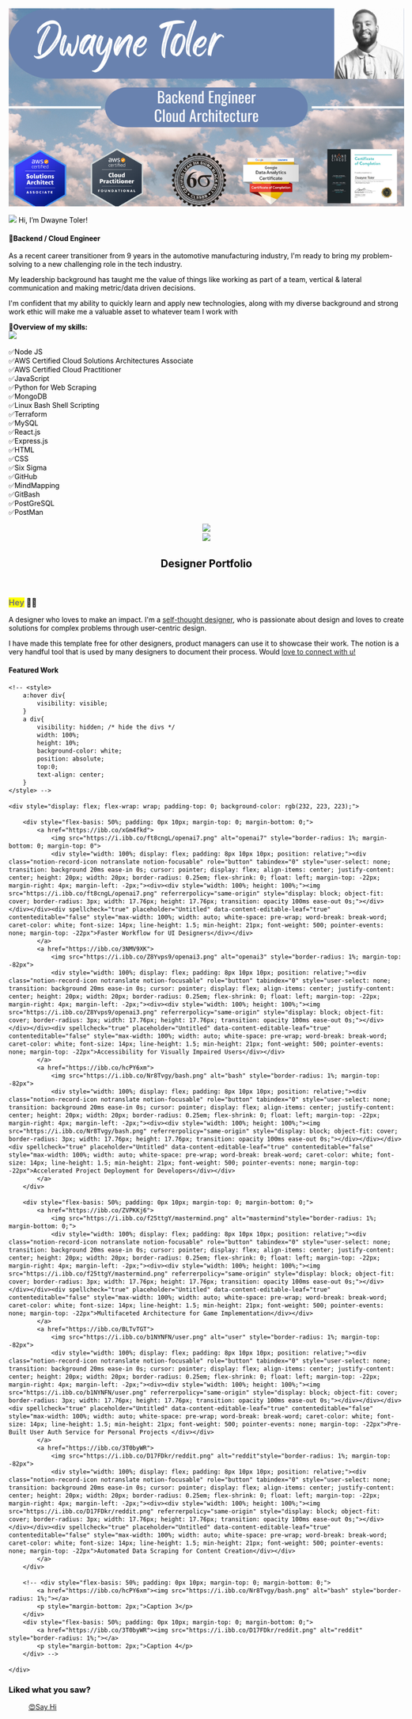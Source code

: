 






![](https://github.com/djtoler/djtoler/blob/main/DJ-Header-1.png)


<img src="https://raw.githubusercontent.com/braydonwang/braydonwang/main/wave.gif" height="30px"> Hi, I’m Dwayne Toler!
#### 🥇Backend / Cloud Engineer


As a recent career transitioner from 9 years in the automotive manufacturing industry, I'm ready to bring my problem-solving to a new challenging role in the tech industry. 

My leadership background has taught me the value of things like working as part of a team, vertical & lateral communication and making metric/data driven decisions.

I'm confident that my ability to quickly learn and apply new technologies, along with my diverse background and strong work ethic will make me a valuable asset to whatever team I work with  

🎡**Overview of my skills:**<br>
![](https://img.shields.io/badge/#47A248-JavaScript-informational?style=flat&logo=<LOGO_NAME>&logoColor=white&color=2bbc8a)<br>

✅Node JS<br>
✅AWS Certified Cloud Solutions Architectures Associate <br>
✅AWS Certified Cloud Practitioner <br>
✅JavaScript<br>
✅Python for Web Scraping<br>
✅MongoDB<br>
✅Linux Bash Shell Scripting<br>
✅Terraform<br>
✅MySQL<br>
✅React.js<br>
✅Express.js<br>
✅HTML<br>
✅CSS<br>
✅Six Sigma<br>
✅GitHub<br>
✅MindMapping<br>
✅GitBash<br>
✅PostGreSQL<br>
✅PostMan<br>


<html><head><meta http-equiv="Content-Type" content="text/html; charset=utf-8"/><title>Designer Portfolio</title><style>
/* cspell:disable-file */
/* webkit printing magic: print all background colors */
html {
	-webkit-print-color-adjust: exact;
}
* {
	box-sizing: border-box;
	-webkit-print-color-adjust: exact;
}

html,
body {
	margin: 0;
	padding: 0;
}
@media only screen {
	body {
		margin: 2em auto;
		max-width: 900px;
		color: black;
	}
}

body {
	line-height: 1.5;
	white-space: pre-wrap;
}

a,
a.visited {
	color: inherit;
	text-decoration: underline;
}

.pdf-relative-link-path {
	font-size: 80%;
	color: #444;
}

h1,
h2,
h3 {
	letter-spacing: -0.01em;
	line-height: 1.2;
	font-weight: 600;
	margin-bottom: 0;
}

.page-title {
	font-size: 2.5rem;
	font-weight: 700;
	margin-top: 0;
	margin-bottom: 0.75em;
}

h1 {
	font-size: 1.875rem;
	margin-top: 1.875rem;
}

h2 {
	font-size: 1.5rem;
	margin-top: 1.5rem;
}

h3 {
	font-size: 1.25rem;
	margin-top: 1.25rem;
}

.source {
	border: 1px solid #ddd;
	border-radius: 3px;
	padding: 1.5em;
	word-break: break-all;
}

.callout {
	border-radius: 3px;
	padding: 1rem;
}

figure {
	margin: 1.25em 0;
	page-break-inside: avoid;
}

figcaption {
	opacity: 0.5;
	font-size: 85%;
	margin-top: 0.5em;
}

mark {
	background-color: transparent;
}

.indented {
	padding-left: 1.5em;
}

hr {
	background: transparent;
	display: block;
	width: 100%;
	height: 1px;
	visibility: visible;
	border: none;
	border-bottom: 1px solid rgba(55, 53, 47, 0.09);
}

img {
	max-width: 100%;
}

@media only print {
	img {
		max-height: 100vh;
		object-fit: contain;
	}
}

@page {
	margin: 1in;
}

.collection-content {
	font-size: 0.875rem;
}

.column-list {
	display: flex;
	justify-content: space-between;
}

.column {
	padding: 0 1em;
}

.column:first-child {
	padding-left: 0;
}

.column:last-child {
	padding-right: 0;
}

.table_of_contents-item {
	display: block;
	font-size: 0.875rem;
	line-height: 1.3;
	padding: 0.125rem;
}

.table_of_contents-indent-1 {
	margin-left: 1.5rem;
}

.table_of_contents-indent-2 {
	margin-left: 3rem;
}

.table_of_contents-indent-3 {
	margin-left: 4.5rem;
}

.table_of_contents-link {
	text-decoration: none;
	opacity: 0.7;
	border-bottom: 1px solid rgba(55, 53, 47, 0.18);
}

table,
th,
td {
	border: 1px solid rgba(55, 53, 47, 0.09);
	border-collapse: collapse;
}

table {
	border-left: none;
	border-right: none;
}

th,
td {
	font-weight: normal;
	padding: 0.25em 0.5em;
	line-height: 1.5;
	min-height: 1.5em;
	text-align: left;
}

th {
	color: rgba(55, 53, 47, 0.6);
}

ol,
ul {
	margin: 0;
	margin-block-start: 0.6em;
	margin-block-end: 0.6em;
}

li > ol:first-child,
li > ul:first-child {
	margin-block-start: 0.6em;
}

ul > li {
	list-style: disc;
}

ul.to-do-list {
	text-indent: -1.7em;
}

ul.to-do-list > li {
	list-style: none;
}

.to-do-children-checked {
	text-decoration: line-through;
	opacity: 0.375;
}

ul.toggle > li {
	list-style: none;
}

ul {
	padding-inline-start: 1.7em;
}

ul > li {
	padding-left: 0.1em;
}

ol {
	padding-inline-start: 1.6em;
}

ol > li {
	padding-left: 0.2em;
}

.mono ol {
	padding-inline-start: 2em;
}

.mono ol > li {
	text-indent: -0.4em;
}

.toggle {
	padding-inline-start: 0em;
	list-style-type: none;
}

/* Indent toggle children */
.toggle > li > details {
	padding-left: 1.7em;
}

.toggle > li > details > summary {
	margin-left: -1.1em;
}

.selected-value {
	display: inline-block;
	padding: 0 0.5em;
	background: rgba(206, 205, 202, 0.5);
	border-radius: 3px;
	margin-right: 0.5em;
	margin-top: 0.3em;
	margin-bottom: 0.3em;
	white-space: nowrap;
}

.collection-title {
	display: inline-block;
	margin-right: 1em;
}

.simple-table {
	margin-top: 1em;
	font-size: 0.875rem;
	empty-cells: show;
}
.simple-table td {
	height: 29px;
	min-width: 120px;
}

.simple-table th {
	height: 29px;
	min-width: 120px;
}

.simple-table-header-color {
	background: rgb(247, 246, 243);
	color: black;
}
.simple-table-header {
	font-weight: 500;
}

time {
	opacity: 0.5;
}

.icon {
	display: inline-block;
	max-width: 1.2em;
	max-height: 1.2em;
	text-decoration: none;
	vertical-align: text-bottom;
	margin-right: 0.5em;
}

img.icon {
	border-radius: 3px;
}

.user-icon {
	width: 1.5em;
	height: 1.5em;
	border-radius: 100%;
	margin-right: 0.5rem;
}

.user-icon-inner {
	font-size: 0.8em;
}

.text-icon {
	border: 1px solid #000;
	text-align: center;
}

.page-cover-image {
	display: block;
	object-fit: cover;
	width: 100%;
	max-height: 30vh;
}

.page-header-icon {
	font-size: 3rem;
	margin-bottom: 1rem;
}

.page-header-icon-with-cover {
	margin-top: -0.72em;
	margin-left: 0.07em;
}

.page-header-icon img {
	border-radius: 3px;
}

.link-to-page {
	margin: 1em 0;
	padding: 0;
	border: none;
	font-weight: 500;
}

p > .user {
	opacity: 0.5;
}

td > .user,
td > time {
	white-space: nowrap;
}

input[type="checkbox"] {
	transform: scale(1.5);
	margin-right: 0.6em;
	vertical-align: middle;
}

p {
	margin-top: 0.5em;
	margin-bottom: 0.5em;
}

.image {
	border: none;
	margin: 1.5em 0;
	padding: 0;
	border-radius: 0;
	text-align: center;
}

.code,
code {
	background: rgba(135, 131, 120, 0.15);
	border-radius: 3px;
	padding: 0.2em 0.4em;
	border-radius: 3px;
	font-size: 85%;
	tab-size: 2;
}

code {
	color: #eb5757;
}

.code {
	padding: 1.5em 1em;
}

.code-wrap {
	white-space: pre-wrap;
	word-break: break-all;
}

.code > code {
	background: none;
	padding: 0;
	font-size: 100%;
	color: inherit;
}

blockquote {
	font-size: 1.25em;
	margin: 1em 0;
	padding-left: 1em;
	border-left: 3px solid white;
}

.bookmark {
	text-decoration: none;
	max-height: 8em;
	padding: 0;
	display: flex;
	width: 100%;
	align-items: stretch;
}

.bookmark-title {
	font-size: 0.85em;
	overflow: hidden;
	text-overflow: ellipsis;
	height: 1.75em;
	white-space: nowrap;
}

.bookmark-text {
	display: flex;
	flex-direction: column;
}

.bookmark-info {
	flex: 4 1 180px;
	padding: 12px 14px 14px;
	display: flex;
	flex-direction: column;
	justify-content: space-between;
}

.bookmark-image {
	width: 33%;
	flex: 1 1 180px;
	display: block;
	position: relative;
	object-fit: cover;
	border-radius: 1px;
}

.bookmark-description {
	color: rgba(55, 53, 47, 0.6);
	font-size: 0.75em;
	overflow: hidden;
	max-height: 4.5em;
	word-break: break-word;
}

.bookmark-href {
	font-size: 0.75em;
	margin-top: 0.25em;
}

.sans { font-family: ui-sans-serif, -apple-system, BlinkMacSystemFont, "Segoe UI", Helvetica, "Apple Color Emoji", Arial, sans-serif, "Segoe UI Emoji", "Segoe UI Symbol"; }
.code { font-family: "SFMono-Regular", Menlo, Consolas, "PT Mono", "Liberation Mono", Courier, monospace; }
.serif { font-family: Lyon-Text, Georgia, ui-serif, serif; }
.mono { font-family: iawriter-mono, Nitti, Menlo, Courier, monospace; }
.pdf .sans { font-family: Inter, ui-sans-serif, -apple-system, BlinkMacSystemFont, "Segoe UI", Helvetica, "Apple Color Emoji", Arial, sans-serif, "Segoe UI Emoji", "Segoe UI Symbol", 'Twemoji', 'Noto Color Emoji', 'Noto Sans CJK JP'; }
.pdf:lang(zh-CN) .sans { font-family: Inter, ui-sans-serif, -apple-system, BlinkMacSystemFont, "Segoe UI", Helvetica, "Apple Color Emoji", Arial, sans-serif, "Segoe UI Emoji", "Segoe UI Symbol", 'Twemoji', 'Noto Color Emoji', 'Noto Sans CJK SC'; }
.pdf:lang(zh-TW) .sans { font-family: Inter, ui-sans-serif, -apple-system, BlinkMacSystemFont, "Segoe UI", Helvetica, "Apple Color Emoji", Arial, sans-serif, "Segoe UI Emoji", "Segoe UI Symbol", 'Twemoji', 'Noto Color Emoji', 'Noto Sans CJK TC'; }
.pdf:lang(ko-KR) .sans { font-family: Inter, ui-sans-serif, -apple-system, BlinkMacSystemFont, "Segoe UI", Helvetica, "Apple Color Emoji", Arial, sans-serif, "Segoe UI Emoji", "Segoe UI Symbol", 'Twemoji', 'Noto Color Emoji', 'Noto Sans CJK KR'; }
.pdf .code { font-family: Source Code Pro, "SFMono-Regular", Menlo, Consolas, "PT Mono", "Liberation Mono", Courier, monospace, 'Twemoji', 'Noto Color Emoji', 'Noto Sans Mono CJK JP'; }
.pdf:lang(zh-CN) .code { font-family: Source Code Pro, "SFMono-Regular", Menlo, Consolas, "PT Mono", "Liberation Mono", Courier, monospace, 'Twemoji', 'Noto Color Emoji', 'Noto Sans Mono CJK SC'; }
.pdf:lang(zh-TW) .code { font-family: Source Code Pro, "SFMono-Regular", Menlo, Consolas, "PT Mono", "Liberation Mono", Courier, monospace, 'Twemoji', 'Noto Color Emoji', 'Noto Sans Mono CJK TC'; }
.pdf:lang(ko-KR) .code { font-family: Source Code Pro, "SFMono-Regular", Menlo, Consolas, "PT Mono", "Liberation Mono", Courier, monospace, 'Twemoji', 'Noto Color Emoji', 'Noto Sans Mono CJK KR'; }
.pdf .serif { font-family: PT Serif, Lyon-Text, Georgia, ui-serif, serif, 'Twemoji', 'Noto Color Emoji', 'Noto Serif CJK JP'; }
.pdf:lang(zh-CN) .serif { font-family: PT Serif, Lyon-Text, Georgia, ui-serif, serif, 'Twemoji', 'Noto Color Emoji', 'Noto Serif CJK SC'; }
.pdf:lang(zh-TW) .serif { font-family: PT Serif, Lyon-Text, Georgia, ui-serif, serif, 'Twemoji', 'Noto Color Emoji', 'Noto Serif CJK TC'; }
.pdf:lang(ko-KR) .serif { font-family: PT Serif, Lyon-Text, Georgia, ui-serif, serif, 'Twemoji', 'Noto Color Emoji', 'Noto Serif CJK KR'; }
.pdf .mono { font-family: PT Mono, iawriter-mono, Nitti, Menlo, Courier, monospace, 'Twemoji', 'Noto Color Emoji', 'Noto Sans Mono CJK JP'; }
.pdf:lang(zh-CN) .mono { font-family: PT Mono, iawriter-mono, Nitti, Menlo, Courier, monospace, 'Twemoji', 'Noto Color Emoji', 'Noto Sans Mono CJK SC'; }
.pdf:lang(zh-TW) .mono { font-family: PT Mono, iawriter-mono, Nitti, Menlo, Courier, monospace, 'Twemoji', 'Noto Color Emoji', 'Noto Sans Mono CJK TC'; }
.pdf:lang(ko-KR) .mono { font-family: PT Mono, iawriter-mono, Nitti, Menlo, Courier, monospace, 'Twemoji', 'Noto Color Emoji', 'Noto Sans Mono CJK KR'; }
.highlight-default {
	color: rgba(55, 53, 47, 1);
}
.highlight-gray {
	color: rgba(120, 119, 116, 1);
	fill: rgba(120, 119, 116, 1);
}
.highlight-brown {
	color: rgba(159, 107, 83, 1);
	fill: rgba(159, 107, 83, 1);
}
.highlight-orange {
	color: rgba(217, 115, 13, 1);
	fill: rgba(217, 115, 13, 1);
}
.highlight-yellow {
	color: rgba(203, 145, 47, 1);
	fill: rgba(203, 145, 47, 1);
}
.highlight-teal {
	color: rgba(68, 131, 97, 1);
	fill: rgba(68, 131, 97, 1);
}
.highlight-blue {
	color: rgba(51, 126, 169, 1);
	fill: rgba(51, 126, 169, 1);
}
.highlight-purple {
	color: rgba(144, 101, 176, 1);
	fill: rgba(144, 101, 176, 1);
}
.highlight-pink {
	color: rgba(193, 76, 138, 1);
	fill: rgba(193, 76, 138, 1);
}
.highlight-red {
	color: rgba(212, 76, 71, 1);
	fill: rgba(212, 76, 71, 1);
}
.highlight-gray_background {
	background: rgba(241, 241, 239, 1);
}
.highlight-brown_background {
	background: rgba(244, 238, 238, 1);
}
.highlight-orange_background {
	background: rgba(251, 236, 221, 1);
}
.highlight-yellow_background {
	background: rgba(251, 243, 219, 1);
}
.highlight-teal_background {
	background: rgba(237, 243, 236, 1);
}
.highlight-blue_background {
	background: rgba(231, 243, 248, 1);
}
.highlight-purple_background {
	background: rgba(244, 240, 247, 0.8);
}
.highlight-pink_background {
	background: rgba(249, 238, 243, 0.8);
}
.highlight-red_background {
	background: rgba(253, 235, 236, 1);
}
.block-color-default {
	color: inherit;
	fill: inherit;
}
.block-color-gray {
	color: rgba(120, 119, 116, 1);
	fill: rgba(120, 119, 116, 1);
}
.block-color-brown {
	color: rgba(159, 107, 83, 1);
	fill: rgba(159, 107, 83, 1);
}
.block-color-orange {
	color: rgba(217, 115, 13, 1);
	fill: rgba(217, 115, 13, 1);
}
.block-color-yellow {
	color: rgba(203, 145, 47, 1);
	fill: rgba(203, 145, 47, 1);
}
.block-color-teal {
	color: rgba(68, 131, 97, 1);
	fill: rgba(68, 131, 97, 1);
}
.block-color-blue {
	color: rgba(51, 126, 169, 1);
	fill: rgba(51, 126, 169, 1);
}
.block-color-purple {
	color: rgba(144, 101, 176, 1);
	fill: rgba(144, 101, 176, 1);
}
.block-color-pink {
	color: rgba(193, 76, 138, 1);
	fill: rgba(193, 76, 138, 1);
}
.block-color-red {
	color: rgba(212, 76, 71, 1);
	fill: rgba(212, 76, 71, 1);
}
.block-color-gray_background {
	background: rgba(241, 241, 239, 1);
}
.block-color-brown_background {
	background: rgba(244, 238, 238, 1);
}
.block-color-orange_background {
	background: rgba(251, 236, 221, 1);
}
.block-color-yellow_background {
	background: rgba(251, 243, 219, 1);
}
.block-color-teal_background {
	background: rgba(237, 243, 236, 1);
}
.block-color-blue_background {
	background: rgba(231, 243, 248, 1);
}
.block-color-purple_background {
	background: rgba(244, 240, 247, 0.8);
}
.block-color-pink_background {
	background: rgba(249, 238, 243, 0.8);
}
.block-color-red_background {
	background: rgba(253, 235, 236, 1);
}
.select-value-color-pink { background-color: rgba(245, 224, 233, 1); }
.select-value-color-purple { background-color: rgba(232, 222, 238, 1); }
.select-value-color-green { background-color: rgba(219, 237, 219, 1); }
.select-value-color-gray { background-color: rgba(227, 226, 224, 1); }
.select-value-color-opaquegray { background-color: rgba(255, 255, 255, 0.0375); }
.select-value-color-orange { background-color: rgba(250, 222, 201, 1); }
.select-value-color-brown { background-color: rgba(238, 224, 218, 1); }
.select-value-color-red { background-color: rgba(255, 226, 221, 1); }
.select-value-color-yellow { background-color: rgba(253, 236, 200, 1); }
.select-value-color-blue { background-color: rgba(211, 229, 239, 1); }

.checkbox {
	display: inline-flex;
	vertical-align: text-bottom;
	width: 16;
	height: 16;
	background-size: 16px;
	margin-left: 2px;
	margin-right: 5px;
}

.checkbox-on {
	background-image: url("data:image/svg+xml;charset=UTF-8,%3Csvg%20width%3D%2216%22%20height%3D%2216%22%20viewBox%3D%220%200%2016%2016%22%20fill%3D%22none%22%20xmlns%3D%22http%3A%2F%2Fwww.w3.org%2F2000%2Fsvg%22%3E%0A%3Crect%20width%3D%2216%22%20height%3D%2216%22%20fill%3D%22%2358A9D7%22%2F%3E%0A%3Cpath%20d%3D%22M6.71429%2012.2852L14%204.9995L12.7143%203.71436L6.71429%209.71378L3.28571%206.2831L2%207.57092L6.71429%2012.2852Z%22%20fill%3D%22white%22%2F%3E%0A%3C%2Fsvg%3E");
}

.checkbox-off {
	background-image: url("data:image/svg+xml;charset=UTF-8,%3Csvg%20width%3D%2216%22%20height%3D%2216%22%20viewBox%3D%220%200%2016%2016%22%20fill%3D%22none%22%20xmlns%3D%22http%3A%2F%2Fwww.w3.org%2F2000%2Fsvg%22%3E%0A%3Crect%20x%3D%220.75%22%20y%3D%220.75%22%20width%3D%2214.5%22%20height%3D%2214.5%22%20fill%3D%22white%22%20stroke%3D%22%2336352F%22%20stroke-width%3D%221.5%22%2F%3E%0A%3C%2Fsvg%3E");
}
	
</style></head><body><article id="daba2b3d-98da-4028-a5cf-40a5e819978d" class="page sans"><header><img class="page-cover-image" src="https://www.notion.so/images/page-cover/gradients_11.jpg" style="object-position:center 40%"/><div class="page-header-icon page-header-icon-with-cover"><img class="icon" src="Designer%20Portfolio%20daba2b3d98da4028a5cf40a5e819978d/Open_Peeps_Bust.png"/></div><h1 class="page-title">Designer Portfolio</h1></header><div class="page-body"><h3 id="da235030-245c-4827-8f77-b9a230a281fa" class=""><mark class="highlight-gray">Hey</mark> 👋🏻</h3><p id="06cfb135-c55c-4048-bd60-1f8d28b601fb" class="">A designer who loves to make an impact. I&#x27;m a <a href="https://www.linkedin.com/in/ganesh-r-6b6b52129/">self-thought designer</a>, who is passionate about design and loves to create solutions for complex problems through user-centric design.</p><p id="99264cc6-ecd4-4b44-8c8b-cb3ff741bc46" class="">
</p><p id="9f20ca44-5818-4f49-8421-85b996f064c5" class="">I have made this template free for other designers, product managers can use it to showcase their work. The notion is a very handful tool that is used by many designers to document their process. Would <a href="https://www.linkedin.com/in/ganesh-r-6b6b52129/">love to connect with u!</a></p><p id="e7f7e7b3-86ac-46bc-b851-2ef7fdd501e0" class="">
</p><div id="c641d22e-c01b-45ea-aba4-01891540dbf0" class="collection-content"><h4 class="collection-title">Featured Work</h4>
	
	<!-- <style>
		a:hover div{
			visibility: visible;
		}
		a div{
			visibility: hidden; /* hide the divs */
			width: 100%;
			height: 10%;
			background-color: white;
			position: absolute;
			top:0;
			text-align: center;
		}
	</style> -->

	<div style="display: flex; flex-wrap: wrap; padding-top: 0; background-color: rgb(232, 223, 223);">

		<div style="flex-basis: 50%; padding: 0px 10px; margin-top: 0; margin-bottom: 0;">
			<a href="https://ibb.co/xGm4fkd">
				<img src="https://i.ibb.co/ft8cngL/openai7.png" alt="openai7" style="border-radius: 1%; margin-bottom: 0; margin-top: 0">
				<div style="width: 100%; display: flex; padding: 8px 10px 10px; position: relative;"><div class="notion-record-icon notranslate notion-focusable" role="button" tabindex="0" style="user-select: none; transition: background 20ms ease-in 0s; cursor: pointer; display: flex; align-items: center; justify-content: center; height: 20px; width: 20px; border-radius: 0.25em; flex-shrink: 0; float: left; margin-top: -22px; margin-right: 4px; margin-left: -2px;"><div><div style="width: 100%; height: 100%;"><img src="https://i.ibb.co/ft8cngL/openai7.png" referrerpolicy="same-origin" style="display: block; object-fit: cover; border-radius: 3px; width: 17.76px; height: 17.76px; transition: opacity 100ms ease-out 0s;"></div></div></div><div spellcheck="true" placeholder="Untitled" data-content-editable-leaf="true" contenteditable="false" style="max-width: 100%; width: auto; white-space: pre-wrap; word-break: break-word; caret-color: white; font-size: 14px; line-height: 1.5; min-height: 21px; font-weight: 500; pointer-events: none; margin-top: -22px">Faster Workflow for UI Designers</div></div>
			</a>
			<a href="https://ibb.co/3NMV9XK">
				<img src="https://i.ibb.co/Z8Yvps9/openai3.png" alt="openai3" style="border-radius: 1%; margin-top: -82px">
				<div style="width: 100%; display: flex; padding: 8px 10px 10px; position: relative;"><div class="notion-record-icon notranslate notion-focusable" role="button" tabindex="0" style="user-select: none; transition: background 20ms ease-in 0s; cursor: pointer; display: flex; align-items: center; justify-content: center; height: 20px; width: 20px; border-radius: 0.25em; flex-shrink: 0; float: left; margin-top: -22px; margin-right: 4px; margin-left: -2px;"><div><div style="width: 100%; height: 100%;"><img src="https://i.ibb.co/Z8Yvps9/openai3.png" referrerpolicy="same-origin" style="display: block; object-fit: cover; border-radius: 3px; width: 17.76px; height: 17.76px; transition: opacity 100ms ease-out 0s;"></div></div></div><div spellcheck="true" placeholder="Untitled" data-content-editable-leaf="true" contenteditable="false" style="max-width: 100%; width: auto; white-space: pre-wrap; word-break: break-word; caret-color: white; font-size: 14px; line-height: 1.5; min-height: 21px; font-weight: 500; pointer-events: none; margin-top: -22px">Accessibility for Visually Impaired Users</div></div>
			</a>
			<a href="https://ibb.co/hcPY6xm">
				<img src="https://i.ibb.co/Nr8Tvgy/bash.png" alt="bash" style="border-radius: 1%; margin-top: -82px">
				<div style="width: 100%; display: flex; padding: 8px 10px 10px; position: relative;"><div class="notion-record-icon notranslate notion-focusable" role="button" tabindex="0" style="user-select: none; transition: background 20ms ease-in 0s; cursor: pointer; display: flex; align-items: center; justify-content: center; height: 20px; width: 20px; border-radius: 0.25em; flex-shrink: 0; float: left; margin-top: -22px; margin-right: 4px; margin-left: -2px;"><div><div style="width: 100%; height: 100%;"><img src="https://i.ibb.co/Nr8Tvgy/bash.png" referrerpolicy="same-origin" style="display: block; object-fit: cover; border-radius: 3px; width: 17.76px; height: 17.76px; transition: opacity 100ms ease-out 0s;"></div></div></div><div spellcheck="true" placeholder="Untitled" data-content-editable-leaf="true" contenteditable="false" style="max-width: 100%; width: auto; white-space: pre-wrap; word-break: break-word; caret-color: white; font-size: 14px; line-height: 1.5; min-height: 21px; font-weight: 500; pointer-events: none; margin-top: -22px">Accelerated Project Deployment for Developers</div></div>
			</a>
		</div>

		<div style="flex-basis: 50%; padding: 0px 10px; margin-top: 0; margin-bottom: 0;">
			<a href="https://ibb.co/ZVPKKj6">
				<img src="https://i.ibb.co/f25ttgY/mastermind.png" alt="mastermind"style="border-radius: 1%; margin-bottom: 0;">
				<div style="width: 100%; display: flex; padding: 8px 10px 10px; position: relative;"><div class="notion-record-icon notranslate notion-focusable" role="button" tabindex="0" style="user-select: none; transition: background 20ms ease-in 0s; cursor: pointer; display: flex; align-items: center; justify-content: center; height: 20px; width: 20px; border-radius: 0.25em; flex-shrink: 0; float: left; margin-top: -22px; margin-right: 4px; margin-left: -2px;"><div><div style="width: 100%; height: 100%;"><img src="https://i.ibb.co/f25ttgY/mastermind.png" referrerpolicy="same-origin" style="display: block; object-fit: cover; border-radius: 3px; width: 17.76px; height: 17.76px; transition: opacity 100ms ease-out 0s;"></div></div></div><div spellcheck="true" placeholder="Untitled" data-content-editable-leaf="true" contenteditable="false" style="max-width: 100%; width: auto; white-space: pre-wrap; word-break: break-word; caret-color: white; font-size: 14px; line-height: 1.5; min-height: 21px; font-weight: 500; pointer-events: none; margin-top: -22px">Multifaceted Architecture for Game Implementation</div></div>
			</a>
			<a href="https://ibb.co/BLTvTGT">
				<img src="https://i.ibb.co/b1NYNFN/user.png" alt="user" style="border-radius: 1%; margin-top: -82px">
				<div style="width: 100%; display: flex; padding: 8px 10px 10px; position: relative;"><div class="notion-record-icon notranslate notion-focusable" role="button" tabindex="0" style="user-select: none; transition: background 20ms ease-in 0s; cursor: pointer; display: flex; align-items: center; justify-content: center; height: 20px; width: 20px; border-radius: 0.25em; flex-shrink: 0; float: left; margin-top: -22px; margin-right: 4px; margin-left: -2px;"><div><div style="width: 100%; height: 100%;"><img src="https://i.ibb.co/b1NYNFN/user.png" referrerpolicy="same-origin" style="display: block; object-fit: cover; border-radius: 3px; width: 17.76px; height: 17.76px; transition: opacity 100ms ease-out 0s;"></div></div></div><div spellcheck="true" placeholder="Untitled" data-content-editable-leaf="true" contenteditable="false" style="max-width: 100%; width: auto; white-space: pre-wrap; word-break: break-word; caret-color: white; font-size: 14px; line-height: 1.5; min-height: 21px; font-weight: 500; pointer-events: none; margin-top: -22px">Pre-Built User Auth Service for Personal Projects </div></div>
			</a>
			<a href="https://ibb.co/3T0byWR">
				<img src="https://i.ibb.co/D17FDkr/reddit.png" alt="reddit"style="border-radius: 1%; margin-top: -82px">
				<div style="width: 100%; display: flex; padding: 8px 10px 10px; position: relative;"><div class="notion-record-icon notranslate notion-focusable" role="button" tabindex="0" style="user-select: none; transition: background 20ms ease-in 0s; cursor: pointer; display: flex; align-items: center; justify-content: center; height: 20px; width: 20px; border-radius: 0.25em; flex-shrink: 0; float: left; margin-top: -22px; margin-right: 4px; margin-left: -2px;"><div><div style="width: 100%; height: 100%;"><img src="https://i.ibb.co/D17FDkr/reddit.png" referrerpolicy="same-origin" style="display: block; object-fit: cover; border-radius: 3px; width: 17.76px; height: 17.76px; transition: opacity 100ms ease-out 0s;"></div></div></div><div spellcheck="true" placeholder="Untitled" data-content-editable-leaf="true" contenteditable="false" style="max-width: 100%; width: auto; white-space: pre-wrap; word-break: break-word; caret-color: white; font-size: 14px; line-height: 1.5; min-height: 21px; font-weight: 500; pointer-events: none; margin-top: -22px">Automated Data Scraping for Content Creation</div></div>
			</a>
		</div>

		<!-- <div style="flex-basis: 50%; padding: 0px 10px; margin-top: 0; margin-bottom: 0;">
			<a href="https://ibb.co/hcPY6xm"><img src="https://i.ibb.co/Nr8Tvgy/bash.png" alt="bash" style="border-radius: 1%;"></a>
			<p style="margin-bottom: 2px;">Caption 3</p>
		</div>
		<div style="flex-basis: 50%; padding: 0px 10px; margin-top: 0; margin-bottom: 0;">
			<a href="https://ibb.co/3T0byWR"><img src="https://i.ibb.co/D17FDkr/reddit.png" alt="reddit" style="border-radius: 1%;"></a>
			<p style="margin-bottom: 2px;">Caption 4</p>
		</div> -->

	</div>

<p id="b38d4043-c463-4857-8b10-c3170dffb2c1" class=""></p><h3 id="836e0717-46f2-4d7b-a326-a74df69da4de" class="">Liked what you saw?</h3><figure id="fd32e76a-c3bf-47c4-94e0-b91bc01f24e5" class="link-to-page"><a href="https://www.notion.so/Say-Hi-fd32e76ac3bf47c494e0b91bc01f24e5"><span class="icon">😍</span>Say Hi</a></figure><p id="98296367-06d0-455f-89b5-84b8c6f693e3" class="">
</p></div></article></body></html>



